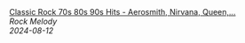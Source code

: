 <!--2024-08-12 13:01:08-->
<div class="yb">
  <a class="nodecor" href="/index.html?rok/classic_rock_70s_80s_90s_hits_-_aerosmith_nirvana_queen_bon_jovi_acdc_eagles_metalica_gnr">
    <img class="preview" data-videoid="zX6I_xAqTKQ" src="https://i3.ytimg.com/vi/zX6I_xAqTKQ/hqdefault.jpg" align="middle" alt="">
  </a>
  <div class="inlbl text">
    <a class="nodecor" href="/index.html?rok/classic_rock_70s_80s_90s_hits_-_aerosmith_nirvana_queen_bon_jovi_acdc_eagles_metalica_gnr">Classic Rock 70s 80s 90s Hits - Aerosmith, Nirvana, Queen,...</a><br>
    <i class="smaller2">Rock Melody</i><br>
    <i class="smaller3">2024-08-12</i>
  </div>
</div>
